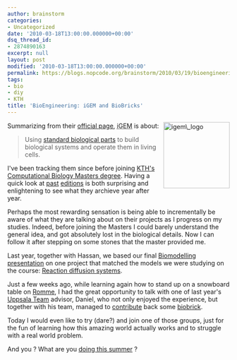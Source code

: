 ```yaml
---
author: brainstorm
categories:
- Uncategorized
date: '2010-03-18T13:00:00.000000+00:00'
dsq_thread_id:
- 2874890163
excerpt: null
layout: post
modified: '2010-03-18T13:00:00.000000+00:00'
permalink: https://blogs.nopcode.org/brainstorm/2010/03/19/bioengineering-igem-and-biobricks/
tags:
- bio
- diy
- KTH
title: 'BioEngineering: iGEM and BioBricks'
---
```


[<img src="https://blogs.nopcode.org/brainstorm/wp-content/uploads/2010/03/iGEM\_basic\_Logo-150x150.png" alt="igem\_logo" title="iGEM\_basic_Logo" width="150" height="150" class="alignright size-thumbnail wp-image-307" align=right />][1]

Summarizing from their [official page][2], <acronym title='international Genetic Engineered Machines'>iGEM</acronym> is about:

> Using [standard biological parts][3] to build biological systems and operate them in living cells. 

I've been tracking them since before joining [KTH's Computational Biology Masters degree][4]. Having a quick look at [past][5] [editions][6] is both surprising and enlightening to see what they archieve year after year.

Perhaps the most rewarding sensation is being able to incrementally be aware of what they are talking about on their projects as I progress on my studies. Indeed, before joining the Masters I could barely understand the general idea, and got absolutely lost in the biological details. Now I can follow it after stepping on some stones that the master provided me.

Last year, together with Hassan, we based our final [Biomodelling][7] [presentation][8] on one project that matched the models we were studying on the course: [Reaction diffusion systems][9].

Just a few weeks ago, while learning again how to stand up on a snowboard table on [Romme][10], I had the great opportunity to talk with one of last year's [Uppsala Team][11] advisor, Daniel, who not only enjoyed the experience, but together with his team, managed to [contribute][12] back some [biobrick][13].

Today I would even like to try (dare?) and join one of those groups, just for the fun of learning how this amazing world actually works and to struggle with a real world problem.

And you ? What are you [doing this summer][14] ?

 [1]: https://igem.org/
 [2]: https://2010.igem.org/About
 [3]: https://partsregistry.org/Main_Page
 [4]: https://www.csc.kth.se/utbildning/program/compsysbio/program
 [5]: https://ung.igem.org/Team_Wikis?year=2008
 [6]: https://ung.igem.org/Team_Wikis?year=2009
 [7]: https://www.kth.se/student/kurser/kurs/DD2435?l=en_UK
 [8]: https://blogs.nopcode.org/brainstorm/wp-content/uploads/2010/03/slides.pdf
 [9]: https://en.wikipedia.org/wiki/Reaction%E2%80%93diffusion_system
 [10]: https://www.rommealpin.se/
 [11]: https://2009.igem.org/Team:Uppsala-Sweden/Team
 [12]: https://2009.igem.org/files/poster/Uppsala-Sweden.pdf
 [13]: https://en.wikipedia.org/wiki/BioBrick
 [14]: https://2010.igem.org/Requirements